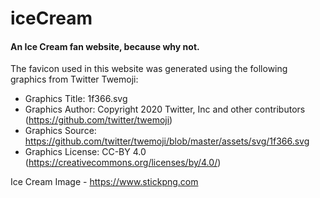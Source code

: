 # iceCream
#### An Ice Cream fan website, because why not.

The favicon used in this website was generated using the following graphics from Twitter Twemoji:

- Graphics Title: 1f366.svg
- Graphics Author: Copyright 2020 Twitter, Inc and other contributors (https://github.com/twitter/twemoji)
- Graphics Source: https://github.com/twitter/twemoji/blob/master/assets/svg/1f366.svg
- Graphics License: CC-BY 4.0 (https://creativecommons.org/licenses/by/4.0/)

Ice Cream Image - https://www.stickpng.com
